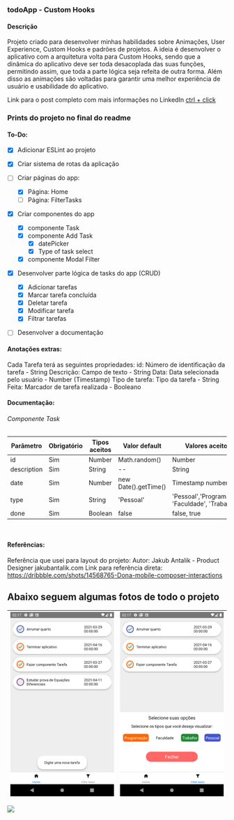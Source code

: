 ### todoApp - Custom Hooks

#### Descrição
Projeto criado para desenvolver minhas habilidades sobre Animações, User Experience, Custom Hooks e padrões de projetos. A ideia é desenvolver o aplicativo com a arquitetura volta para Custom Hooks, sendo que a dinâmica do aplicativo deve ser toda desacoplada das suas funções, permitindo assim, que toda a parte lógica seja refeita de outra forma. 
Além disso as animações são voltadas para garantir uma melhor experiência de usuário e usabilidade do aplicativo.

Link para o post completo com mais informações no LinkedIn [ctrl + click](https://www.linkedin.com/feed/update/urn:li:activity:6785647557260414976/) 

### Prints do projeto no final do readme

#### To-Do:
- [x] Adicionar ESLint ao projeto
- [x] Criar sistema de rotas da aplicação
- [ ] Criar páginas do app:
    - [x] Página: Home
    - [ ] Página: FilterTasks
- [x] Criar componentes do app
    - [x] componente Task
    - [x] componente Add Task
        - [x] datePicker
        - [x] Type of task select
    - [x] componente Modal Filter
- [x] Desenvolver parte lógica de tasks do app (CRUD)
    - [x] Adicionar tarefas
    - [x] Marcar tarefa concluída
    - [x] Deletar tarefa
    - [x] Modificar tarefa
    - [x] Filtrar tarefas

- [ ] Desenvolver a documentação


#### Anotações extras:
Cada Tarefa terá as seguintes propriedades:
id: Número de identificação da tarefa - String
Descrição: Campo de texto - String
Data: Data selecionada pelo usuário - Number (Timestamp)
Tipo de tarefa: Tipo da tarefa - String
Feita: Marcador de tarefa realizada - Booleano


#### Documentação:
###### Componente Task
| Parâmetro | Obrigatório | Tipos aceitos | Valor default | Valores aceitos |
| --------- | ----------- | ------------- | ------------- | --------------- |
| id        | Sim         | Number        | Math.random() | Number          |
| description | Sim       | String        | --            | String          |
| date      | Sim         | Number        | new Date().getTime() | Timestamp number |
| type      | Sim         | String        | 'Pessoal' | 'Pessoal','Programação', 'Faculdade', 'Trabalho',  |
| done        | Sim         | Boolean        | false | false, true          |


<br>

#### Referências:
Referência que usei para layout do projeto:
Autor: Jakub Antalik - Product Designer jakubantalik.com
Link para referência direta: https://dribbble.com/shots/14568765-Dona-mobile-composer-interactions 


## Abaixo seguem algumas fotos de todo o projeto

![](fotos_do_projeto/Screenshot_1.png)  |  ![](fotos_do_projeto/Screenshot_2.png) |
:---------------:|:----------------:|

![](fotos_do_projeto/gif.gif)
